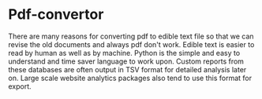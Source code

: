 # Pdf-convertor
There are many reasons for converting pdf to edible text file so that we can revise the old documents and always pdf don't work. Edible text is easier to read by human as well as by machine. Python is the simple and easy to understand and time saver language to work upon. Custom reports from these databases are often output in TSV format for detailed analysis later on. Large scale website analytics packages also tend to use this format for export.
